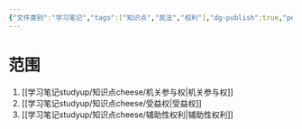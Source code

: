 ```yaml
---
{"文件类别":"学习笔记","tags":["知识点","民法","权利"],"dg-publish":true,"permalink":"/学习笔记studyup/知识点cheese/一般社员权/","dgPassFrontmatter":true,"created":"2024-10-27T16:38:47.568+08:00","updated":"2024-10-27T16:40:56.264+08:00"}
---
```


# 范围
1. [[学习笔记studyup/知识点cheese/机关参与权\|机关参与权]]
2. [[学习笔记studyup/知识点cheese/受益权\|受益权]]
3. [[学习笔记studyup/知识点cheese/辅助性权利\|辅助性权利]]